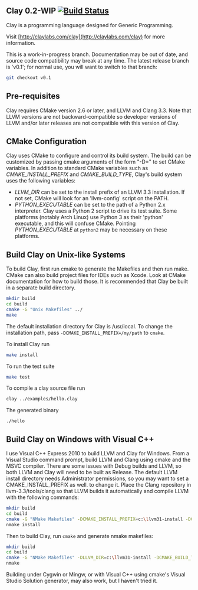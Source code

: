 Clay 0.2-WIP [![Build Status](https://travis-ci.org/iamrekcah/clay.svg?branch=master)](https://travis-ci.org/iamrekcah/clay)
------------

Clay is a programming language designed for Generic Programming.

Visit [http://claylabs.com/clay](http://claylabs.com/clay) for more information.

This is a work-in-progress branch. Documentation may be out of date, and
source code compatibility may break at any time. The latest release branch
is 'v0.1'; for normal use, you will want to switch to that branch:

```bash
git checkout v0.1
```

## Pre-requisites

Clay requires CMake version 2.6 or later, and LLVM and Clang 3.3. Note that
LLVM versions are not backward-compatible so developer versions of LLVM and/or
later releases are not compatible with this version of Clay.

## CMake Configuration

Clay uses CMake to configure and control its build system. The build can
be customized by passing cmake arguments of the form
"-D<variable>=<value>" to set CMake variables. In addition to standard
CMake variables such as *CMAKE_INSTALL_PREFIX* and *CMAKE_BUILD_TYPE*, Clay's
build system uses the following variables:

- *LLVM_DIR* can be set to the install prefix of an LLVM 3.3 installation.
  If not set, CMake will look for an 'llvm-config' script on the PATH.
- *PYTHON_EXECUTABLE* can be set to the path of a Python 2.x interpreter.
  Clay uses a Python 2 script to drive its test suite. Some platforms
  (notably Arch Linux) use Python 3 as their 'python' executable, and
  this will confuse CMake. Pointing *PYTHON_EXECUTABLE* at `python2` may
  be necessary on these platforms.


## Build Clay on Unix-like Systems

To build Clay, first run cmake to generate the Makefiles and then run make.
CMake can also build project files for IDEs such as Xcode. Look at CMake
documentation for how to build those. It is recommended that Clay be built
in a separate build directory.

```bash
mkdir build
cd build
cmake -G "Unix Makefiles" ../
make
```

The default installation directory for Clay is /usr/local. To change
the installation path, pass `-DCMAKE_INSTALL_PREFIX=/my/path` to `cmake`.

To install Clay run

```bash
make install
```

To run the test suite

```bash
make test
```

To compile a clay source file run

```bash
clay ../examples/hello.clay
```

The generated binary

`./hello`

## Build Clay on Windows with Visual C++

I use Visual C++ Express 2010 to build LLVM and Clay for Windows.
From a Visual Studio command prompt, build LLVM and Clang using cmake
and the MSVC compiler. There are some issues with Debug builds and
LLVM, so both LLVM and Clay will need to be built as Release. The
default LLVM install directory needs Administrator permissions, so
you may want to set a CMAKE_INSTALL_PREFIX as well. to change it.
Place the Clang repository in llvm-3.3/tools/clang so that LLVM builds
it automatically and compile LLVM with the following commands:

```bash
mkdir build
cd build
cmake -G "NMake Makefiles" -DCMAKE_INSTALL_PREFIX=c:\llvm31-install -DCMAKE_BUILD_TYPE=Release ..
nmake install
```

Then to build Clay, run `cmake` and generate nmake makefiles:

```bash
mkdir build
cd build
cmake -G "NMake Makefiles" -DLLVM_DIR=c:\llvm31-install -DCMAKE_BUILD_TYPE=Release ..
nmake
```

Building under Cygwin or Mingw, or with Visual C++ using cmake's
Visual Studio Solution generator, may also work, but I haven't tried
it.
